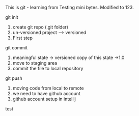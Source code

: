 This is git - learning from Testing mini bytes. Modified to 123.

git init
1. create git repo (.git folder)
2. un-versioned project --> versioned
3. First step

git commit
1. meaningful state -> versioned copy of this state ->1.0
2. move to staging area
3. commit the file to local repository

git push
1. moving code from local to remote
2. we need to have github account
3. github account setup in intellij

test
